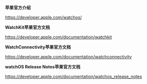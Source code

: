 **苹果官方介绍**

https://developer.apple.com/watchos/

**WatchKit苹果官方文档**

https://developer.apple.com/documentation/watchkit

**WatchConnectivity苹果官方文档**

https://developer.apple.com/documentation/watchconnectivity

**watchOS Release Notes苹果官方文档**

https://developer.apple.com/documentation/watchos_release_notes


